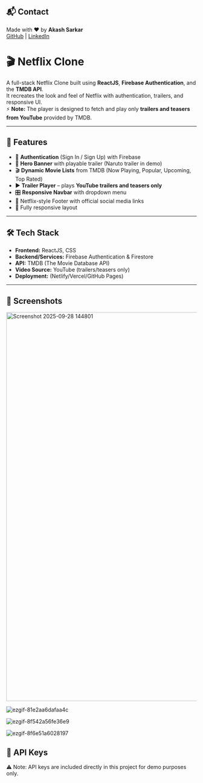 ## 📬 Contact
Made with ❤️ by **Akash Sarkar**  
[GitHub](https://github.com/a-cash-hash) | [LinkedIn]([https://www.linkedin.com/in/akash-sarkar](https://www.linkedin.com/in/akash-sarkar-83614b193/))  

# 🎬 Netflix Clone

A full-stack Netflix Clone built using **ReactJS**, **Firebase Authentication**, and the **TMDB API**.  
It recreates the look and feel of Netflix with authentication, trailers, and responsive UI.  
⚡ **Note:** The player is designed to fetch and play only **trailers and teasers from YouTube** provided by TMDB.

---

## 🚀 Features
- 🔐 **Authentication** (Sign In / Sign Up) with Firebase
- 🎥 **Hero Banner** with playable trailer (Naruto trailer in demo)
- 🎬 **Dynamic Movie Lists** from TMDB (Now Playing, Popular, Upcoming, Top Rated)
- ▶️ **Trailer Player** – plays **YouTube trailers and teasers only**
- 🎛️ **Responsive Navbar** with dropdown menu
- 📑 Netflix-style Footer with official social media links
- 📱 Fully responsive layout

---

## 🛠️ Tech Stack
- **Frontend:** ReactJS, CSS
- **Backend/Services:** Firebase Authentication & Firestore
- **API:** TMDB (The Movie Database API)
- **Video Source:** YouTube (trailers/teasers only)
- **Deployment:** (Netlify/Vercel/GitHub Pages)

---

## 📸 Screenshots

<img width="1919" height="1026" alt="Screenshot 2025-09-28 144801" src="https://github.com/user-attachments/assets/72f10817-3559-40da-a800-9015934e1b7d" />

![ezgif-81e2aa6dafaa4c](https://github.com/user-attachments/assets/4ed8782e-eaa3-43d9-93e4-96712c7436d1)


![ezgif-8f542a56fe36e9](https://github.com/user-attachments/assets/76f61af2-4112-4a03-a033-63fbbce94dee)


![ezgif-8f6e51a6028197](https://github.com/user-attachments/assets/7c565355-7267-4a3d-866d-eab7f585bc59)




## 🔑 API Keys
⚠️ Note: API keys are included directly in this project for demo purposes only.
